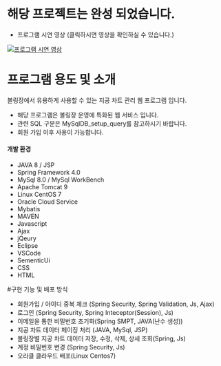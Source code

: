 # 해당 프로젝트는 완성 되었습니다.  
* 프로그램 시연 영상  (클릭하시면 영상을 확인하실 수 있습니다.)
  

[![프로그램 시연 영상](https://img.youtube.com/vi/m5Om6kCw980/0.jpg)](https://youtu.be/m5Om6kCw980)

  
# 프로그램 용도 및 소개
    
볼링장에서 유용하게 사용할 수 있는 지공 차트 관리 웹 프로그램 입니다.  

* 해당 프로그램은 볼링장 운영에 특화된 웹 서비스 입니다.
* 관련 SQL 구문은 MySqlDB_setup_query를 참고하시기 바랍니다.
* 회원 가입 이후 사용이 가능합니다.

#### 개발 환경  
* JAVA 8 / JSP
* Spring Framework 4.0
* MySql 8.0 / MySql WorkBench
* Apache Tomcat 9
* Linux CentOS 7
* Oracle Cloud Service
* Mybatis
* MAVEN
* Javascript
* Ajax
* jQeury
* Eclipse
* VSCode
* SementicUi
* CSS 
* HTML

#구현 기능 및 배포 방식



* 회원가입 / 아이디 중복 체크 (Spring Security, Spring Validation, Js, Ajax)
* 로그인 (Spring Security, Spring Inteceptor(Session), Js)
* 이메일을 통한 비밀번호 초기화(Spring SMPT, JAVA(난수 생성))
* 지공 차트 데이터  페이징 처리 (JAVA, MySql, JSP)
* 볼링장별 지공 차트 데이터 저장, 수정, 삭제, 상세 조회(Spring, Js)
* 계정 비밀번호 변경 (Spring Security, Js)
* 오라클 클라우드 배포(Linux Centos7)